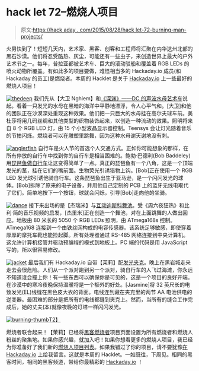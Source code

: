 # hack let 72–燃烧人项目

> 原文:[https://hack aday . com/2015/08/28/hack let-72-burning-man-projects/](https://hackaday.com/2015/08/28/hacklet-72-burning-man-projects/)

火男快到了！短短几天内，艺术家、黑客、创客和工程师将汇聚在内华达州北部的黑石沙漠。他们将忍受酷热、灰尘，可能还有一些虫子，来创造世界上最大的户外艺术节之一。每年，普拉亚都被艺术车、巨大的滚动驳船和覆盖着 RGB LEDs 的喷火动物所覆盖。有如此多的项目要做，难怪相当多的 Hackaday.io 成员(和 Hackaday 的员工)是燃烧者。本周的 Hacklet 是关于 [Hackaday.io](https://hackaday.io) 上一些最好的燃烧人项目！

[![thedeep](../Images/a0e8110073f28d51ded6c0b51314614b.png)](https://hackaday.io/project/4714) 我们先从【大卫 Nghiem】和[《深渊》——DC 的声波水母艺术车](https://hackaday.io/project/4714)说起。看着一只发光的水母在黑暗的海洋中平静地漂浮，令人心平气和。[大卫]和他的团队正在沙漠深处重现这种效果。他们把一只巨大的水母挂在高尔夫球车前。美杜莎将用几码丝绸和其他类型的织物装饰起来，以创造一种流动的效果。照明将来自 8 个 RGB LED 灯，由 15 个小型液晶显示器控制。Teensys 会让灯光随着音乐的节拍闪烁。燃烧者可以在雕塑里跳舞，因为这种水母谢天谢地没有刺。

[![anglerfish](../Images/dc9476fc304a8ec603968a367000c9c2.png)](https://hackaday.io/project/7293) 自行车是火人节的首选个人交通方式。正如你可能想象的那样，在所有停放的自行车中找到你的自行车是相当困难的。鲍勃·巴德利(Bob Baddeley)用[琵琶鱼做自行车](https://hackaday.io/project/7293)让这变得简单了一点。真正的琵琶鱼有一个八角，这是一个顶端发光的茎，挂在它们的嘴前面。生物荧光引诱猎物上钩。[Bob]正在使用一个 RGB LED 发光球引诱他骑自行车。这条琵琶鱼出生于亚马逊，是一个闪闪发光的球体。[Bob]拆除了原来的电子设备，并用他自己定制的 PCB 上的蓝牙无线电取代了它们。简单地按下一个按钮，球就会闪烁，引导[Bob]走向他的坐骑。

[![dance](../Images/161484b0400cacbb08d2a828425a891d.png)](https://hackaday.io/project/4209) 接下来出场的是【杰瑞米】与[互动迪斯科舞池](https://hackaday.io/project/4209)。受《周六夜狂热》和比利·简的音乐视频的启发，[杰里米]正在创造一个舞池，对在上面跳舞的人做出回应。地板由 80 米长的 5050 个 RGB LEDs 照明，由 ATmega168s 控制。ATmega168 连接到一个由铁丝网构成的电容传感器。该系统足够敏感，即使穿着厚厚的摩托车靴也能捡起脚。所有处理器通过 RS-485 网络连接到中央计算机。这允许计算机接管并驱动预编程的模式到地板上。PC 端的代码是用 JavaScript 写的，所以很容易修改。

[![jacket](../Images/f558c67d75ac0ee77658f3c51dad92ca.png)](https://hackaday.io/project/451) 最后我们有 Hackaday.io 自带【茉莉】配[发光夹克](https://hackaday.io/project/451)。晚上在黑岩城走来走去会很危险。人们从一个派对跑到另一个派对，骑自行车的人飞过海滩，你永远不知道谁会撞上你！有一些东西可以确保你是可见的，这是一个项目的良好开端。在沙漠中的寒冷夜晚保持温暖将是一个额外的好处。[Jasmine]将 32 英尺长的电致发光(EL)线缝在黑色皮大衣的背面。电线连到藏在夹克里的两节 AA 电池供电的逆变器。最困难的部分是把所有的电线都缝到夹克上。然而，当所有的缝合工作完成后，她的丈夫(本)就像夜晚的灯塔一样闪闪发光。

[![burning-thumb](../Images/e43cc1c5c01f5f77fb765dfcc687c07d.png)T2】](https://hackaday.io/project/7349)

燃烧者联合起来！【茉莉】已经将[黑客燃烧者](https://hackaday.io/project/7349)项目页面设置为所有燃烧者和燃烧人粉丝的聚集地。如果你感兴趣，就加入吧！如果你想看更多的燃烧人项目，我已经为你准备好了我们新的[燃烧人项目列表](https://hackaday.io/list/7458-burning-man-projects)。如果我错过了你的项目，请不要犹豫[在 Hackaday.io](https://hackaday.io/adam) 上给我留言。这就是本周的 Hacklet。一如既往，下周见。相同的黑客时间，相同的黑客频道，带给你最精彩的 [Hackaday.io](https://hackaday.io/) ！